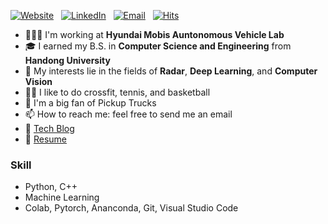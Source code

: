 [![Website](https://img.shields.io/badge/Website-dlgur1994.github.io-success?style=round&logo=safari)](https://dlgur1994.github.io/)&nbsp;&nbsp;
[![LinkedIn](https://img.shields.io/badge/LinkedIn-Brian.H.Lee-blue?style=round&logo=linkedin)](https://www.linkedin.com/in/brian-hyuk-lee-/)&nbsp;&nbsp;
[![Email](https://img.shields.io/badge/Email-sydbne@gmail.com-red?style=round&logo=gmail)](mailto:sydbne17@gmail.com)&nbsp;&nbsp;
[![Hits](https://hits.seeyoufarm.com/api/count/incr/badge.svg?url=https%3A%2F%2Fgithub.com%2Fdlgur1994%2Fdlgur1994&count_bg=Orange&title_bg=%23555555&icon=awesomelists.svg&icon_color=success&title=visits&edge_flat=false)](https://hits.seeyoufarm.com)

- 👨🏽‍💻 I'm working at **Hyundai Mobis Auntonomous Vehicle Lab**
- 🎓 I earned my B.S. in **Computer Science and Engineering** from **Handong University**
- 🌱 My interests lie in the fields of **Radar**, **Deep Learning**, and **Computer Vision**
- 💪🏽 I like to do crossfit, tennis, and basketball
- 🚗 I'm a big fan of Pickup Trucks
- 📫 How to reach me: feel free to send me an email
- 📕 [Tech Blog](https://dlgur1994.github.io)
- 🧾 [Resume](https://www.notion.so/Hyuk-Lee-aff570f89904451492b06afd08b47e1e)

### Skill
- Python, C++
- Machine Learning
- Colab, Pytorch, Ananconda, Git, Visual Studio Code

<!-- [![GitHub stats](https://github-readme-stats.vercel.app/api?username=dlgur1994&show_icons=true&theme=gruvbox)](https://github.com/anuraghazra/github-readme-stats) -->
